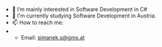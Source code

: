 - 👀 I’m mainly interested in Software Development in C#
- 🌱 I'm currently studying  Software Development in Austria.
- 📫 How to reach me: 
-   - Email: simanek.s@gmx.at
